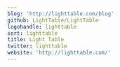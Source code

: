 ```yaml
---
blog: 'http://lighttable.com/blog'
github: LightTable/LightTable
logohandle: lighttable
sort: lighttable
title: Light Table
twitter: lighttable
website: 'http://lighttable.com/'
---
```

